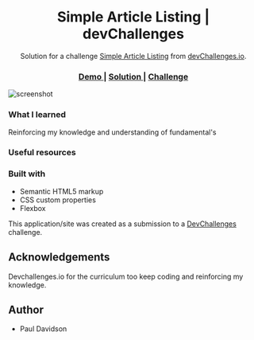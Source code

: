 <!-- Please update value in the {}  -->

<h1 align="center">Simple Article Listing | devChallenges</h1>

<div align="center">
   Solution for a challenge <a href="https://devchallenges.io/challenge/simple-article-listing" target="_blank">Simple Article Listing</a> from <a href="http://devchallenges.io" target="_blank">devChallenges.io</a>.
</div>

<div align="center">
  <h3>
    <a href="{https://your-demo-link.your-domain}">
      Demo
    </a>
    <span> | </span>
    <a href="{https://your-url-to-the-solution}">
      Solution
    </a>
    <span> | </span>
    <a href="https://devchallenges.io/challenge/simple-article-listing">
      Challenge
    </a>
  </h3>
</div>




![screenshot](https://user-images.githubusercontent.com/16707738/92399059-5716eb00-f132-11ea-8b14-bcacdc8ec97b.png)


### What I learned

Reinforcing my knowledge and understanding of fundamental's 

### Useful resources



### Built with
- Semantic HTML5 markup
- CSS custom properties
- Flexbox


This application/site was created as a submission to a [DevChallenges](https://devchallenges.io/challenges-dashboard) challenge.

## Acknowledgements

Devchallenges.io for the curriculum too keep coding and reinforcing my knowledge.
## Author

- Paul Davidson
